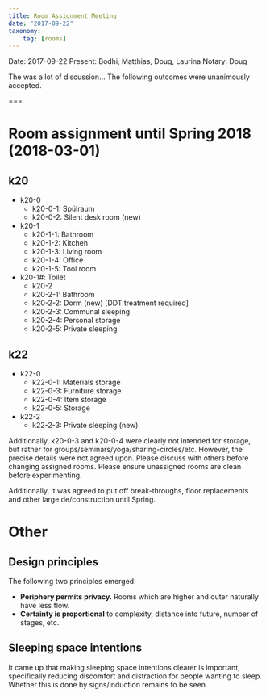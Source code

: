 ```yaml
---
title: Room Assignment Meeting
date: "2017-09-22"
taxonomy:
    tag: [rooms]
---
```


Date: 2017-09-22
Present: Bodhi, Matthias, Doug, Laurina
Notary: Doug

The was a lot of discussion... The following outcomes were unanimously accepted.

===

# Room assignment until Spring 2018 (2018-03-01)
## k20
* k20-0
  * k20-0-1: Spülraum
  * k20-0-2: Silent desk room (new)
* k20-1
  * k20-1-1: Bathroom
  * k20-1-2: Kitchen
  * k20-1-3: Living room
  * k20-1-4: Office
  * k20-1-5: Tool room
* k20-1#: Toilet
  * k20-2
  * k20-2-1: Bathroom
  * k20-2-2: Dorm (new) [DDT treatment required]
  * k20-2-3: Communal sleeping
  * k20-2-4: Personal storage
  * k20-2-5: Private sleeping

## k22
* k22-0
  * k22-0-1: Materials storage
  * k22-0-3: Furniture storage
  * k22-0-4: Item storage
  * k22-0-5: Storage
* k22-2
  * k22-2-3: Private sleeping (new)

Additionally, k20-0-3 and k20-0-4 were clearly not intended for storage, but rather for groups/seminars/yoga/sharing-circles/etc. However, the precise details were not agreed upon. Please discuss with others before changing assigned rooms. Please ensure unassigned rooms are clean before experimenting.

Additionally, it was agreed to put off break-throughs, floor replacements and other large de/construction until Spring.

# Other
## Design principles
The following two principles emerged:
* **Periphery permits privacy.** Rooms which are higher and outer naturally have less flow.
* **Certainty is proportional** to complexity, distance into future, number of stages, etc.

## Sleeping space intentions
It came up that making sleeping space intentions clearer is important, specifically reducing discomfort and distraction for people wanting to sleep. Whether this is done by signs/induction remains to be seen.
